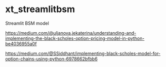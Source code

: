 # xt_streamlitbsm
Streamlit BSM model


https://medium.com/@uljanova.jekaterina/understanding-and-implementing-the-black-scholes-option-pricing-model-in-python-be4036955a0f

https://medium.com/@SSiddhant/implementing-black-scholes-model-for-option-chains-using-python-6978662bfbb6